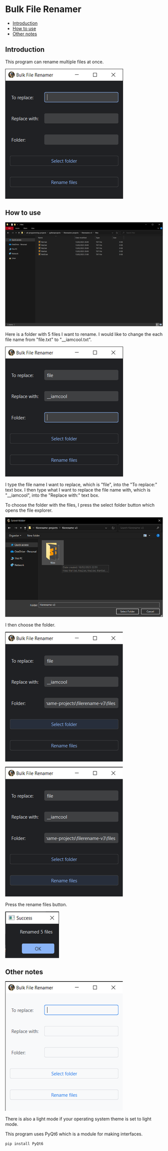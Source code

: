 <h1>Bulk File Renamer</h1>

* [Introduction](#intro "Introduction")
* [How to use](#how-to-use "How to use")
* [Other notes](#other-notes "Other notes")

<h2 id="intro">Introduction</h2>

<p>This program can rename multiple files at once.</p>

![Program window](https://github.com/MofoJohnson/bulk-file-rename/blob/4079822d24240ed67218d1d5f418df1afc35e52c/images/window.PNG "Program window")

<h2 id="how-to-use">How to use</h2>

![Folder with files](https://github.com/MofoJohnson/bulk-file-rename/blob/d05dec5d773c421d653cab1dd679cd5cfe2e53bb/images/folder.png "Folder with files to change")

<p>Here is a folder with 5 files I want to rename. I would like to change the each file name from "file.txt" to "__iamcool.txt".</p>

![Fill in boxes](https://github.com/MofoJohnson/bulk-file-rename/blob/d05dec5d773c421d653cab1dd679cd5cfe2e53bb/images/action.PNG "Fill in boxes")

<p>I type the file name I want to replace, which is "file", into the "To replace:" text box. I then type what I want to replace the file name with, which is "__iamcool", into the "Replace with:" text box.</p>

<p>To choose the folder with the files, I press the select folder button which opens the file explorer.</p>

![Browse folders](https://github.com/MofoJohnson/bulk-file-rename/blob/d05dec5d773c421d653cab1dd679cd5cfe2e53bb/images/browse.png "Browse folders")

<p>I then choose the folder.</p>

![Folder is chosen](https://github.com/MofoJohnson/bulk-file-rename/blob/d05dec5d773c421d653cab1dd679cd5cfe2e53bb/images/select.png "Folder is chosen")

![Rename the files](https://github.com/MofoJohnson/bulk-file-rename/blob/d05dec5d773c421d653cab1dd679cd5cfe2e53bb/images/rename.png "Rename the files")

<p>Press the rename files button.</p>

![Success](https://github.com/MofoJohnson/bulk-file-rename/blob/d05dec5d773c421d653cab1dd679cd5cfe2e53bb/images/success.png "Success")

<h2 id="other-notes">Other notes</h2>

![Light mode](https://github.com/MofoJohnson/bulk-file-rename/blob/f636e61f58dfe2de4c25ec8c623d322b386e5bd8/images/light.png "Light mode")

<p>There is also a light mode if your operating system theme is set to light mode.</p>

<p>This program uses PyQt6 which is a module for making interfaces.</p>

```
pip install PyQt6
```

